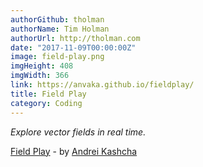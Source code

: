 ```yaml
---
authorGithub: tholman
authorName: Tim Holman
authorUrl: http://tholman.com
date: "2017-11-09T00:00:00Z"
image: field-play.png
imgHeight: 408
imgWidth: 366
link: https://anvaka.github.io/fieldplay/
title: Field Play
category: Coding
---
```


_Explore vector fields in real time._

[Field Play](https://anvaka.github.io/fieldplay/) - by [Andrei Kashcha](http://www.yasiv.com/)
